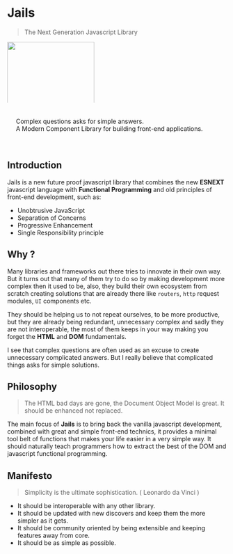 <h1 class="massive-header -with-tagline">Jails</h1>

> The Next Generation Javascript Library

<div style="height: 140px; overflow: hidden; display: inline-block; vertical-align:middle" >
    <img
        src="https://camo.githubusercontent.com/a274ed2d2eaea1ae4cce40a4d2dcea42ae2743aa/687474703a2f2f6a61696c732d6f72672e6769746875622e696f2f4a61696c732f6173736574732f6a61696c732e737667"
        style="display:block; height:200px"
    />
</div>
<p style="display:inline-block; vertical-align:bottom; padding:20px">
    Complex questions asks for simple answers.<br />
    A Modern Component Library for building front-end applications.
</p>

## Introduction

Jails is a new future proof javascript library that combines the new **ESNEXT** javascript language with **Functional Programming** and old principles of front-end development, such as:

- Unobtrusive JavaScript
- Separation of Concerns
- Progressive Enhancement
- Single Responsibility principle

## Why ?

Many libraries and frameworks out there tries to innovate in their own way. But it turns out that many of them try to do so by making development more complex then it used to be, also, they build their own ecosystem from scratch creating solutions that are already there like `routers`, `http` request modules, `UI` components etc.

They should be helping us to not repeat ourselves, to be more productive, but they are already being redundant, unnecessary complex and sadly they are not interoperable, the most of them keeps in your way making you forget the **HTML** and **DOM** fundamentals.

I see that complex questions are often used as an excuse to create unnecessary complicated answers. But I really believe that complicated things asks for simple solutions.


## Philosophy
>The HTML bad days are gone, the Document Object Model is great. It should be enhanced not replaced.

The main focus of **Jails** is to bring back the vanilla javascript development, combined with great and simple front-end technics, it provides a minimal tool belt of functions that makes your life easier in a very simple way. It should naturally teach programmers how to extract the best of the DOM and javascript functional programming.


## Manifesto
> Simplicity is the ultimate sophistication. ( Leonardo da Vinci )

- It should be interoperable with any other library.
- It should be updated with new discovers and keep them the more simpler as it gets.
- It should be community oriented by being extensible and keeping features away from core.
- It should be as simple as possible.
